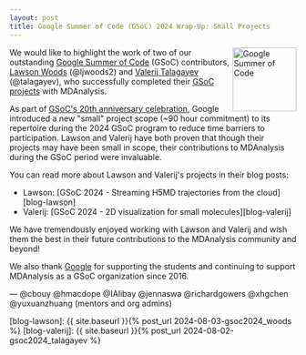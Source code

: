 ```yaml
---
layout: post
title: Google Summer of Code (GSoC) 2024 Wrap-Up: Small Projects
---
```

<p>
<img
src="https://developers.google.com/open-source/gsoc/images/gsoc2016-sun-373x373.png"
title="Google Summer of Code" alt="Google Summer of Code"
style="float: right; height: 8em; " />
</p>

We would like to highlight the work of two of our outstanding [Google Summer of Code](https://summerofcode.withgoogle.com/) (GSoC) contributors, [Lawson Woods](https://summerofcode.withgoogle.com/programs/2024/projects/BYYAE9MR) (@ljwoods2) and [Valerij Talagayev](https://summerofcode.withgoogle.com/programs/2024/projects/sfy3kuqc) (@talagayev), who successfully completed their [GSoC projects](https://summerofcode.withgoogle.com/programs/2024/organizations/mdanalysis) with MDAnalysis.

As part of [GSoC's 20th anniversary celebration](https://opensource.googleblog.com/2023/11/google-summer-of-code-2024-celebrating-20th-year.html), Google introduced a new "small" project scope (~90 hour commitment) to its repertoire during the 2024 GSoC program to reduce time barriers to participation. Lawson and Valerij have both proven that though their projects may have been small in scope, their contributions to MDAnalysis during the GSoC period were invaluable.

You can read more about Lawson and Valerij's projects in their blog posts:

* Lawson: [GSoC 2024 - Streaming H5MD trajectories from the cloud][blog-lawson]
* Valerij: [GSoC 2024 - 2D visualization for small molecules][blog-valerij]

We have tremendously enjoyed working with Lawson and Valerij and wish them the best in their future contributions to the MDAnalysis community and beyond!

We also thank [Google](https://opensource.google/) for supporting the students and continuing to support MDAnalysis as a GSoC organization since 2016.

— @cbouy @hmacdope @IAlibay @jennaswa @richardgowers @xhgchen @yuxuanzhuang (mentors and org admins)

[blog-lawson]: {{ site.baseurl }}{% post_url 2024-08-03-gsoc2024_woods %}
[blog-valerij]: {{ site.baseurl }}{% post_url 2024-08-02-gsoc2024_talagayev %}
